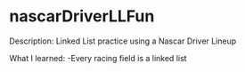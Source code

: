 # nascarDriverLLFun

Description:
Linked List practice using a Nascar Driver Lineup

What I learned:
-Every racing field is a linked list
